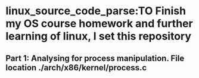 # linux_source_code_parse:TO Finish my OS course homework and further learning of linux, I set this repository
## Part 1: Analysing for process manipulation. File location ./arch/x86/kernel/process.c